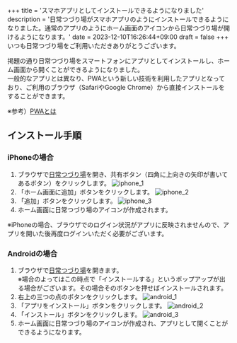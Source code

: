 +++
title = 'スマホアプリとしてインストールできるようになりました'
description = '日常つづり場がスマホアプリのようにインストールできるようになりました。通常のアプリのようにホーム画面のアイコンから日常つづり場が開けるようになります。'
date = 2023-12-10T16:26:44+09:00
draft = false
+++
いつも日常つづり場をご利用いただきありがとうございます。

掲題の通り日常つづり場をスマートフォンにアプリとしてインストールし、ホーム画面から開くことができるようになりました。  
一般的なアプリとは異なり、PWAという新しい技術を利用したアプリとなっており、ご利用のブラウザ（SafariやGoogle Chrome）から直接インストールをすることができます。

※参考）[PWAとは](https://www.ntt-west.co.jp/business/glossary/words-00193.html)

## インストール手順
### iPhoneの場合
1. ブラウザで[日常つづり場](https://tuzuriba.com)を開き、共有ボタン（四角に上向きの矢印が書いてあるボタン）をクリックします。
  ![iphone_1](iphone_1.png)
2. 「ホーム画面に追加」ボタンをクリックします。
  ![iphone_2](iphone_2.png)
3. 「追加」ボタンをクリックします。
  ![iphone_3](iphone_3.png)
4. ホーム画面に日常つづり場のアイコンが作成されます。

※iPhoneの場合、ブラウザでのログイン状況がアプリに反映されませんので、アプリを開いた後再度ログインいただく必要がございます。

### Androidの場合
1. ブラウザで[日常つづり場](https://tuzuriba.com)を開きます。  
  ※場合のよってはこの時点で「インストールする」というポップアップが出る場合がございます。その場合そのボタンを押せばインストールされます。
2. 右上の三つの点のボタンをクリックします。
  ![android_1](android_1.png)
3. 「アプリをインストール」ボタンをクリックします。
  ![android_2](android_2.png)
4. 「インストール」ボタンをクリックします。
  ![android_3](android_3.png)
5. ホーム画面に日常つづり場のアイコンが作成され、アプリとして開くことができるようになります。
